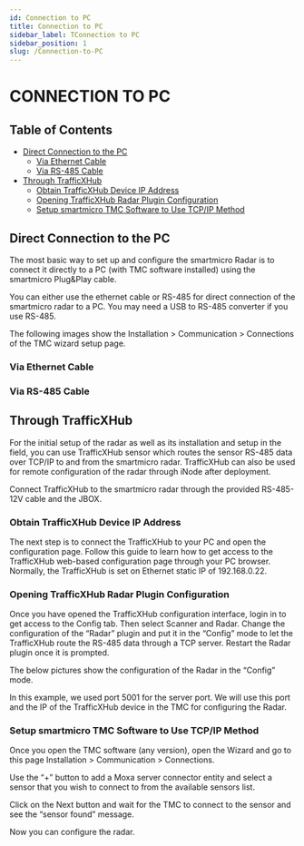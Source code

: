```yaml
---
id: Connection to PC
title: Connection to PC
sidebar_label: TConnection to PC
sidebar_position: 1
slug: /Connection-to-PC
---
```


# CONNECTION TO PC

## Table of Contents

- [Direct Connection to the PC](#direct-connection-to-the-pc)
  - [Via Ethernet Cable](#via-ethernet-cable)
  - [Via RS-485 Cable](#via-rs-485-cable)
- [Through TrafficXHub](#through-trafficxhub)
  - [Obtain TrafficXHub Device IP Address](#obtain-trafficxhub-device-ip-address)
  - [Opening TrafficXHub Radar Plugin Configuration](#opening-trafficxhub-radar-plugin-configuration)
  - [Setup smartmicro TMC Software to Use TCP/IP Method](#setup-smartmicro-tmc-software-to-use-tcpip-method)

## Direct Connection to the PC

The most basic way to set up and configure the smartmicro Radar is to connect it directly to a PC (with TMC software installed) using the smartmicro Plug&Play cable.

You can either use the ethernet cable or RS-485 for direct connection of the smartmicro radar to a PC. You may need a USB to RS-485 converter if you use RS-485.

The following images show the Installation > Communication > Connections of the TMC wizard setup page.

### Via Ethernet Cable


### Via RS-485 Cable


## Through TrafficXHub

For the initial setup of the radar as well as its installation and setup in the field, you can use TrafficXHub sensor which routes the sensor RS-485 data over TCP/IP to and from the smartmicro radar. TrafficXHub can also be used for remote configuration of the radar through iNode after deployment.

Connect TrafficXHub to the smartmicro radar through the provided RS-485-12V cable and the JBOX.

### Obtain TrafficXHub Device IP Address

The next step is to connect the TrafficXHub to your PC and open the configuration page. Follow this guide to learn how to get access to the TrafficXHub web-based configuration page through your PC browser. Normally, the TrafficXHub is set on Ethernet static IP of 192.168.0.22.

### Opening TrafficXHub Radar Plugin Configuration

Once you have opened the TrafficXHub configuration interface, login in to get access to the Config tab. Then select Scanner and Radar. Change the configuration of the “Radar” plugin and put it in the “Config” mode to let the TrafficXHub route the RS-485 data through a TCP server. Restart the Radar plugin once it is prompted.

The below pictures show the configuration of the Radar in the “Config” mode.


In this example, we used port 5001 for the server port. We will use this port and the IP of the TrafficXHub device in the TMC for configuring the Radar.

### Setup smartmicro TMC Software to Use TCP/IP Method

Once you open the TMC software (any version), open the Wizard and go to this page Installation > Communication > Connections.

Use the “+” button to add a Moxa server connector entity and select a sensor that you wish to connect to from the available sensors list.


Click on the Next button and wait for the TMC to connect to the sensor and see the “sensor found” message.

Now you can configure the radar.
